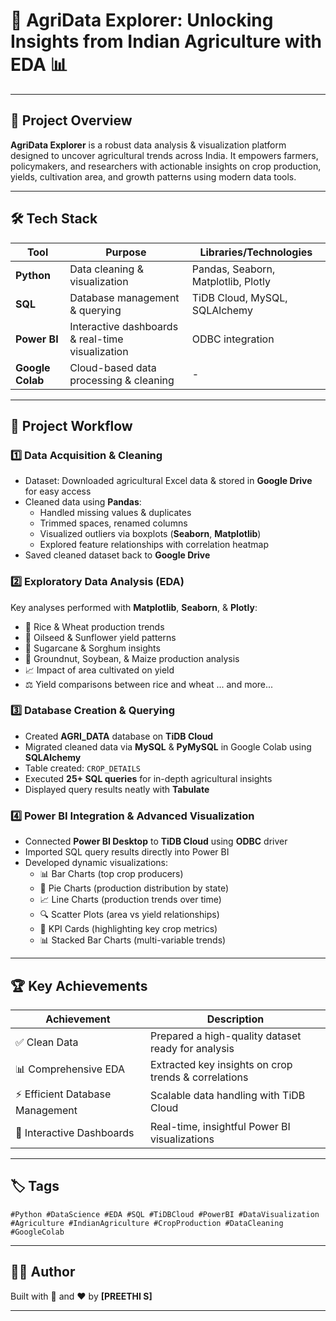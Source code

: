 # 🌾 AgriData Explorer: Unlocking Insights from Indian Agriculture with EDA 📊

---

## 🚀 Project Overview  
**AgriData Explorer** is a robust data analysis & visualization platform designed to uncover agricultural trends across India. It empowers farmers, policymakers, and researchers with actionable insights on crop production, yields, cultivation area, and growth patterns using modern data tools.

---

## 🛠️ Tech Stack  

| Tool       | Purpose                                  | Libraries/Technologies           |
|------------|------------------------------------------|---------------------------------|
| **Python** | Data cleaning & visualization             | Pandas, Seaborn, Matplotlib, Plotly |
| **SQL**    | Database management & querying             | TiDB Cloud, MySQL, SQLAlchemy    |
| **Power BI** | Interactive dashboards & real-time visualization | ODBC integration                 |
| **Google Colab** | Cloud-based data processing & cleaning | -                               |

---

## 📝 Project Workflow  

### 1️⃣ Data Acquisition & Cleaning  
- Dataset: Downloaded agricultural Excel data & stored in **Google Drive** for easy access  
- Cleaned data using **Pandas**:  
  - Handled missing values & duplicates  
  - Trimmed spaces, renamed columns  
  - Visualized outliers via boxplots (**Seaborn**, **Matplotlib**)  
  - Explored feature relationships with correlation heatmap  
- Saved cleaned dataset back to **Google Drive**  

### 2️⃣ Exploratory Data Analysis (EDA)  
Key analyses performed with **Matplotlib**, **Seaborn**, & **Plotly**:  
- 🌾 Rice & Wheat production trends  
- 🌻 Oilseed & Sunflower yield patterns  
- 🍬 Sugarcane & Sorghum insights  
- 🥜 Groundnut, Soybean, & Maize production analysis  
- 📈 Impact of area cultivated on yield  
- ⚖️ Yield comparisons between rice and wheat ... and more...

### 3️⃣ Database Creation & Querying  
- Created **AGRI_DATA** database on **TiDB Cloud**  
- Migrated cleaned data via **MySQL** & **PyMySQL** in Google Colab using **SQLAlchemy**  
- Table created: `CROP_DETAILS`  
- Executed **25+ SQL queries** for in-depth agricultural insights  
- Displayed query results neatly with **Tabulate**  

### 4️⃣ Power BI Integration & Advanced Visualization  
- Connected **Power BI Desktop** to **TiDB Cloud** using **ODBC** driver  
- Imported SQL query results directly into Power BI  
- Developed dynamic visualizations:  
  - 📊 Bar Charts (top crop producers)  
  - 🥧 Pie Charts (production distribution by state)  
  - 📈 Line Charts (production trends over time)  
  - 🔍 Scatter Plots (area vs yield relationships)  
  - 🎯 KPI Cards (highlighting key crop metrics)  
  - 📊 Stacked Bar Charts (multi-variable trends)  

---

## 🏆 Key Achievements  
| Achievement                         | Description                                             |
|-----------------------------------|---------------------------------------------------------|
| ✅ Clean Data                     | Prepared a high-quality dataset ready for analysis      |
| 📊 Comprehensive EDA             | Extracted key insights on crop trends & correlations    |
| ⚡ Efficient Database Management | Scalable data handling with TiDB Cloud                   |
| 🎨 Interactive Dashboards        | Real-time, insightful Power BI visualizations           |

---

## 🏷️ Tags  
`#Python #DataScience #EDA #SQL #TiDBCloud #PowerBI #DataVisualization #Agriculture #IndianAgriculture #CropProduction #DataCleaning #GoogleColab`

---

## 🧑‍💻 Author  
Built with 🌱 and ❤️ by **[PREETHI S]**

---
